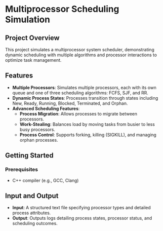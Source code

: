 # Multiprocessor Scheduling Simulation

## Project Overview
This project simulates a multiprocessor system scheduler, demonstrating dynamic scheduling with multiple algorithms and processor interactions to optimize task management.

## Features
- **Multiple Processors**: Simulates multiple processors, each with its own queue and one of three scheduling algorithms: FCFS, SJF, and RR.
- **Dynamic Process States**: Processes transition through states including New, Ready, Running, Blocked, Terminated, and Orphan.
- **Advanced Scheduling Features**:
  - **Process Migration**: Allows processes to migrate between processors.
  - **Work-Stealing**: Balances load by moving tasks from busier to less busy processors.
  - **Process Control**: Supports forking, killing (SIGKILL), and managing orphan processes.

## Getting Started

### Prerequisites
- C++ compiler (e.g., GCC, Clang)
  


## Input and Output
- **Input**: A structured text file specifying processor types and detailed process attributes.
- **Output**: Outputs logs detailing process states, processor status, and scheduling outcomes.
